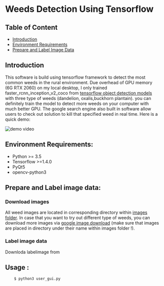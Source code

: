 # Weeds Detection Using Tensorflow
## Table of Content
* [Introduction](#Introduction)
* [Environment Requirements](#Environment-Requirements)
* [Prepare and Label Image Data](#Prepare-and-Label-image-data)
## Introduction  
This software is build using tensorflow framework to detect the most common weeds in the rural environment. Due overhead of GPU memory (6G RTX 2060) on my local desktop, I only trained faster_rcnn_inception_v2_coco from [tensorflow object detection models](https://github.com/tensorflow/models/blob/master/research/object_detection/g3doc/detection_model_zoo.md) with three type of weeds (dandelion, oxalis,buckhorn plantain). you can definitely train the model to detect more weeds on your computer with much better GPU.   The google search engine also built in software allow users to check out solution to kill that specified weed in real time. Here is a quick demo:<br>

![demo video](src/video/demo.gif)
## Environment Requirements:
* Python >= 3.5
* Tensorflow >=1.4.0
* PyQt5
* opencv-python3





## Prepare and Label image data:
### Download images 
All weed images are located in corresponding directory within [images folder](/images). In case that you want to try out different type of weeds, you can download more images via [google image download](https://pypi.org/project/google_images_download/) (make sure that images are placed in directory under their name within images folder !).

### Label image data
 Downloda labelimage from 

## Usage :

```bash
    $ python3 user_gui.py
```
